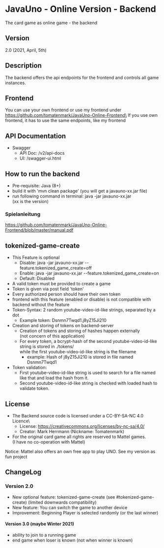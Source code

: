 # JavaUno - Online Version - Backend

The card game as online game - the backend

## Version
2.0 (2021, April, 5th)

## Description
The backend offers the api endpoints for the frontend and controls all game instances.

## Frontend
You can use your own frontend or use my frontend under https://github.com/tomatenmark/JavaUno-Online-Frontend\
If you use own frontend, it has to use the same endpoints, like my frontend

## API Documentation
* Swagger
    * API Doc: /v2/api-docs
    * UI: /swagger-ui.html
    
## How to run the backend
* Pre-requisite: Java (8+)
* build it with 'mvn clean package' (you will get a javauno-xx.jar file)
* run following command in terminal: java -jar javauno-xx.jar\
  (xx is the version)

### Spielanleitung
https://github.com/tomatenmark/JavaUno-Online-Frontend/blob/master/manual.pdf

## tokenized-game-create
* This Feature is optional
  * Disable: java -jar javauno-xx.jar --feature.tokenized_game_create=off
  * Enable: java -jar javauno-xx.jar --feature.tokenized_game_create=on
  * Default: Disabled
* A valid token must be provided to create a game
* Token is given via post field 'token'
* Every authorized person should have their own token
* frontend with this feature (enabled or disable) is not compatible with backend without the feature
* Token-Syntax: 2 random youtube-video-id-like strings, separated by a dot
  * Example token: Dsnmn7Twqd1.j8yZ15Ji210
* Creation and storing of tokens on backend-server
  * Creation of tokens and storing of hashes happen externally\
    (not concern of this application)
  * For every token, a bcrypt-hash of the second youtube-video-id-like string is stored in ./tokens/\
    while the first youtube-video-id-like string is the filename
    * example: Hash of j8yZ15Ji210 is stored in file named Dsnmn7Twqd1
* Token validation:
  * First youtube-video-id-like string is used to search for a file named like that and load the hash from it.
  * Second youtube-video-id-like string is checked with loaded hash to validate token.
  
## License
* The Backend source code is licensed under a CC-BY-SA-NC 4.0 Licence\
   * License: https://creativecommons.org/licenses/by-nc-sa/4.0/
   * Creator: Mark Herrmann (Nickname: Tomatenmark)
* For the original card game all rights are reserved to Mattel games.\
  (I have no co-operation with Mattel)
  
Notice: Mattel also offers an own free app to play UNO.
See my version as fun project

## ChangeLog

### Version 2.0
* New optional feature: tokenized-game-create (see #tokenized-game-create) (limited downwards compatibility)
* New feature: You can switch the game to another device
* Improvement: Beginning Player is selected randomly (or the last winner)

#### Version 3.0 (maybe Winter 2021)
* ability to join to a running game
* end game when loser is known (not when winner is known)
